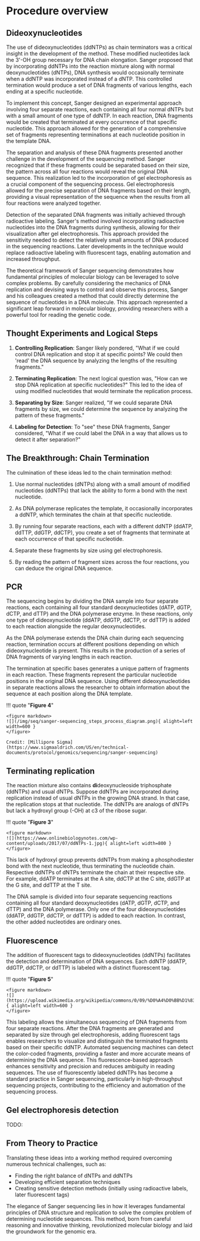 # Procedure overview

## Dideoxynucleotides

The use of dideoxynucleotides (ddNTPs) as chain terminators was a critical insight in the development of the method.
These modified nucleotides lack the 3'-OH group necessary for DNA chain elongation.
Sanger proposed that by incorporating ddNTPs into the reaction mixture along with normal deoxynucleotides (dNTPs), DNA synthesis would occasionally terminate when a ddNTP was incorporated instead of a dNTP.
This controlled termination would produce a set of DNA fragments of various lengths, each ending at a specific nucleotide.

To implement this concept, Sanger designed an experimental approach involving four separate reactions, each containing all four normal dNTPs but with a small amount of one type of ddNTP.
In each reaction, DNA fragments would be created that terminated at every occurrence of that specific nucleotide.
This approach allowed for the generation of a comprehensive set of fragments representing terminations at each nucleotide position in the template DNA.

The separation and analysis of these DNA fragments presented another challenge in the development of the sequencing method. Sanger recognized that if these fragments could be separated based on their size, the pattern across all four reactions would reveal the original DNA sequence. This realization led to the incorporation of gel electrophoresis as a crucial component of the sequencing process. Gel electrophoresis allowed for the precise separation of DNA fragments based on their length, providing a visual representation of the sequence when the results from all four reactions were analyzed together.

Detection of the separated DNA fragments was initially achieved through radioactive labeling. Sanger's method involved incorporating radioactive nucleotides into the DNA fragments during synthesis, allowing for their visualization after gel electrophoresis. This approach provided the sensitivity needed to detect the relatively small amounts of DNA produced in the sequencing reactions. Later developments in the technique would replace radioactive labeling with fluorescent tags, enabling automation and increased throughput.

The theoretical framework of Sanger sequencing demonstrates how fundamental principles of molecular biology can be leveraged to solve complex problems. By carefully considering the mechanics of DNA replication and devising ways to control and observe this process, Sanger and his colleagues created a method that could directly determine the sequence of nucleotides in a DNA molecule. This approach represented a significant leap forward in molecular biology, providing researchers with a powerful tool for reading the genetic code.

## Thought Experiments and Logical Steps

1. **Controlling Replication**: Sanger likely pondered, "What if we could control DNA replication and stop it at specific points? We could then 'read' the DNA sequence by analyzing the lengths of the resulting fragments."

2. **Terminating Replication**: The next logical question was, "How can we stop DNA replication at specific nucleotides?" This led to the idea of using modified nucleotides that would terminate the replication process.

3. **Separating by Size**: Sanger realized, "If we could separate DNA fragments by size, we could determine the sequence by analyzing the pattern of these fragments."

4. **Labeling for Detection**: To "see" these DNA fragments, Sanger considered, "What if we could label the DNA in a way that allows us to detect it after separation?"

## The Breakthrough: Chain Termination

The culmination of these ideas led to the chain termination method:

1. Use normal nucleotides (dNTPs) along with a small amount of modified nucleotides (ddNTPs) that lack the ability to form a bond with the next nucleotide.

2. As DNA polymerase replicates the template, it occasionally incorporates a ddNTP, which terminates the chain at that specific nucleotide.

3. By running four separate reactions, each with a different ddNTP (ddATP, ddTTP, ddGTP, ddCTP), you create a set of fragments that terminate at each occurrence of that specific nucleotide.

4. Separate these fragments by size using gel electrophoresis.

5. By reading the pattern of fragment sizes across the four reactions, you can deduce the original DNA sequence.


## PCR

The sequencing begins by dividing the DNA sample into four separate reactions, each containing all four standard deoxynucleotides (dATP, dGTP, dCTP, and dTTP) and the DNA polymerase enzyme.
In these reactions, only one type of dideoxynucleotide (ddATP, ddGTP, ddCTP, or ddTTP) is added to each reaction alongside the regular deoxynucleotides.

As the DNA polymerase extends the DNA chain during each sequencing reaction, termination occurs at different positions depending on which dideoxynucleotide is present.
This results in the production of a series of DNA fragments of varying lengths in each reaction.

The termination at specific bases generates a unique pattern of fragments in each reaction.
These fragments represent the particular nucleotide positions in the original DNA sequence.
Using different dideoxynucleotides in separate reactions allows the researcher to obtain information about the sequence at each position along the DNA template.

!!! quote "**Figure 4**"

    <figure markdown>
    ![](/img/seq/sanger-sequencing_steps_process_diagram.png){ alight=left width=600 }
    </figure>

    Credit: [Millipore Sigma](https://www.sigmaaldrich.com/US/en/technical-documents/protocol/genomics/sequencing/sanger-sequencing)

## Terminating replication

The reaction mixture also contains **di**deoxynucleoside triphosphate (ddNTPs) and usual dNTPs.
Suppose ddNTPs are incorporated during replication instead of usual dNTPs in the growing DNA strand.
In that case, the replication stops at that nucleotide.
The ddNTPs are analogs of dNTPs but lack a hydroxyl group (-OH) at c3 of the ribose sugar.

!!! quote "**Figure 3**"

    <figure markdown>
    ![](https://www.onlinebiologynotes.com/wp-content/uploads/2017/07/ddNTPs-1.jpg){ alight=left width=800 }
    </figure>

This lack of hydroxyl group prevents ddNTPs from making a phosphodiester bond with the next nucleotide, thus terminating the nucleotide chain.
Respective ddNTPs of dNTPs terminate the chain at their respective site.
For example, ddATP terminates at the A site, ddCTP at the C site, ddGTP at the G site, and ddTTP at the T site.

The DNA sample is divided into four separate sequencing reactions containing all four standard deoxynucleotides (dATP, dGTP, dCTP, and dTTP) and the DNA polymerase.
Only one of the four dideoxynucleotides (ddATP, ddGTP, ddCTP, or ddTTP) is added to each reaction.
In contrast, the other added nucleotides are ordinary ones.

## Fluorescence

The addition of fluorescent tags to dideoxynucleotides (ddNTPs) facilitates the detection and determination of DNA sequences.
Each ddNTP (ddATP, ddGTP, ddCTP, or ddTTP) is labeled with a distinct fluorescent tag.

!!! quote "**Figure 5**"

    <figure markdown>
    ![](https://upload.wikimedia.org/wikipedia/commons/0/09/%D0%A4%D0%BB%D1%83%D0%BE%D1%80%D0%B5%D1%81%D1%86%D0%B5%D0%BD%D1%82%D0%BD%D1%8B%D0%B5_%D0%B4%D0%B8%D0%B4%D0%B5%D0%B7%D0%BE%D0%BA%D1%81%D0%B8%D1%82%D0%B5%D1%80%D0%BC%D0%B8%D0%BD%D0%B0%D1%82%D0%BE%D1%80%D1%8B_%D0%A1%D0%B0%D0%BD%D0%B3%D0%B5%D1%80.svg){ alight=left width=600 }
    </figure>

This labeling allows the simultaneous sequencing of DNA fragments from four separate reactions.
After the DNA fragments are generated and separated by size through gel electrophoresis, adding fluorescent tags enables researchers to visualize and distinguish the terminated fragments based on their specific ddNTP.
Automated sequencing machines can detect the color-coded fragments, providing a faster and more accurate means of determining the DNA sequence.
This fluorescence-based approach enhances sensitivity and precision and reduces ambiguity in reading sequences.
The use of fluorescently labeled ddNTPs has become a standard practice in Sanger sequencing, particularly in high-throughput sequencing projects, contributing to the efficiency and automation of the sequencing process.

## Gel electrophoresis detection

TODO:

## From Theory to Practice

Translating these ideas into a working method required overcoming numerous technical challenges, such as:

- Finding the right balance of dNTPs and ddNTPs
- Developing efficient separation techniques
- Creating sensitive detection methods (initially using radioactive labels, later fluorescent tags)

The elegance of Sanger sequencing lies in how it leverages fundamental principles of DNA structure and replication to solve the complex problem of determining nucleotide sequences. This method, born from careful reasoning and innovative thinking, revolutionized molecular biology and laid the groundwork for the genomic era.

[^sanger1977dna]: Sanger, F., Nicklen, S., & Coulson, A. R. (1977). DNA sequencing with chain-terminating inhibitors. *Proceedings of the national academy of sciences, 74*(12), 5463-5467. doi: [10.1073/pnas.74.12.5463](https://doi.org/10.1073/pnas.74.12.5463)
[^shendure2008next]: Shendure, J., & Ji, H. (2008). Next-generation DNA sequencing. *Nature biotechnology, 26*(10), 1135-1145. doi: [10.1038/nbt1486](https://doi.org/10.1038/nbt1486)

[^shuhaib2023mastering]: Al-Shuhaib, M. B. S., & Hashim, H. O. (2023). Mastering DNA chromatogram analysis in Sanger sequencing for reliable clinical analysis. *J. Genet. Eng. Biotechnol., 21*(1), 115. doi: [10.1186/s43141-023-00587-6](https://doi.org/10.1186/s43141-023-00587-6)
[^lopez2021sanger]: Arteche-López, A., Ávila-Fernández, A., Romero, R., Riveiro-Álvarez, R., López-Martínez, M. A., Giménez-Pardo, A., ... & Ayuso, C. (2021). Sanger sequencing is no longer always necessary based on a single-center validation of 1109 NGS variants in 825 clinical exomes. *Scientific reports, 11*(1), 5697. doi: [10.1038/s41598-021-85182-w](https://doi.org/10.1038/s41598-021-85182-w)
[^cario2020sanger]: De Cario, R., Kura, A., Suraci, S., Magi, A., Volta, A., Marcucci, R., ... & Sticchi, E. (2020). Sanger validation of high-throughput sequencing in genetic diagnosis: Still the best practice?. *Frontiers in genetics, 11*, 592588. doi: [10.3389/fgene.2020.592588](https://doi.org/10.3389/fgene.2020.592588)
[^giani2020long]: Giani, A. M., Gallo, G. R., Gianfranceschi, L., & Formenti, G. (2020). Long walk to genomics: History and current approaches to genome sequencing and assembly. *Computational and Structural Biotechnology Journal*, 18, 9-19. doi: [10.1016/j.csbj.2019.11.002](https://doi.org/10.1016/j.csbj.2019.11.002)
[^crossley2020guidelines]: Crossley, B. M., Bai, J., Glaser, A., Maes, R., Porter, E., Killian, M. L., ... & Toohey-Kurth, K. (2020). Guidelines for Sanger sequencing and molecular assay monitoring. *Journal of Veterinary Diagnostic Investigation, 32*(6), 767-775. doi: [10.1177/1040638720905833](https://doi.org/110.1177/1040638720905833)
